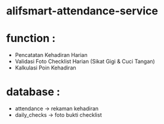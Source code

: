 # alifsmart-attendance-service

# function :
- Pencatatan Kehadiran Harian
- Validasi Foto Checklist Harian (Sikat Gigi & Cuci Tangan)
- Kalkulasi Poin Kehadiran

# database :
- attendance -> rekaman kehadiran
- daily_checks -> foto bukti checklist
